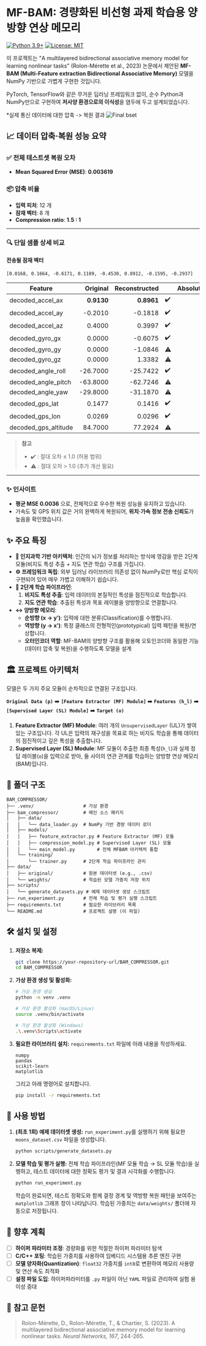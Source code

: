 # MF-BAM: 경량화된 비선형 과제 학습용 양방향 연상 메모리
[![Python 3.9+](https://img.shields.io/badge/python-3.9+-blue.svg)](https://www.python.org/downloads/release/python-390/)
[![License: MIT](https://img.shields.io/badge/License-MIT-yellow.svg)](https://opensource.org/licenses/MIT)

이 프로젝트는 "A multilayered bidirectional associative memory model for learning nonlinear tasks" (Rolon-Mérette et al., 2023) 논문에서 제안된 **MF-BAM (Multi-Feature extraction Bidirectional Associative Memory)** 모델을 NumPy 기반으로 가볍게 구현한 것입니다.

PyTorch, TensorFlow와 같은 무거운 딥러닝 프레임워크 없이, 순수 Python과 NumPy만으로 구현하여 **저사양 환경으로의 이식성**을 염두에 두고 설계되었습니다.


*실제 통신 데이터에 대한 압축 -> 복원 결과
![Final bset](https://github.com/user-attachments/assets/4cc89d83-8910-4856-9a12-08cc1973a969)


## 📈 데이터 압축·복원 성능 요약

### ✅ 전체 테스트셋 복원 오차  
- **Mean Squared Error (MSE)**: **0.003619**  


### 📦 압축 비율  
- **입력 피처**: 12 개  
- **잠재 벡터**: 8 개  
- **Compression ratio**: **1.5 : 1**

---

### 🔍 단일 샘플 상세 비교

#### 전송될 잠재 벡터  
`[0.0168, 0.1664, -0.6171, 0.1189, -0.4530, 0.8912, -0.1595, -0.2937]`

| Feature | Original | Reconstructed | |Absolute&nbsp;Error|
|---|---:|---:|---|---:|
| decoded_accel_ax | **0.9130** | **0.8961** | ✔️ | 0.0169 |
| decoded_accel_ay | -0.2010 | -0.1818 | ✔️ | 0.0192 |
| decoded_accel_az | 0.4000 | 0.3997 | ✔️ | 0.0003 |
| decoded_gyro_gx | 0.0000 | -0.6075 | ✔️ | 0.6075 |
| decoded_gyro_gy | 0.0000 | -1.0846 | ⚠️ | 1.0846 |
| decoded_gyro_gz | 0.0000 | 1.3382 | ⚠️ | 1.3382 |
| decoded_angle_roll | -26.7000 | -25.7422 | ✔️ | 0.9578 |
| decoded_angle_pitch | -63.8000 | -62.7246 | ⚠️ | 1.0754 |
| decoded_angle_yaw | -29.8000 | -31.1870 | ⚠️ | 1.3870 |
| decoded_gps_lat | 0.1477 | 0.1416 | ✔️ | 0.0061 |
| decoded_gps_lon | 0.0269 | 0.0296 | ✔️ | 0.0027 |
| decoded_gps_altitude | 84.7000 | 77.2924 | ⚠️ | 7.4076 |

> **참고**  
> - ✔️ : 절대 오차 ≤ 1.0 (허용 범위)  
> - ⚠️ : 절대 오차 > 1.0 (추가 개선 필요)

---

### ✨ 인사이트
- **평균 MSE 0.0036** 으로, 전체적으로 우수한 복원 성능을 유지하고 있습니다.    
- 가속도 및 GPS 위치 값은 거의 완벽하게 복원되어, **위치·가속 정보 전송 신뢰도**가 높음을 확인했습니다.
  
## ✨ 주요 특징

- **🧠 인지과학 기반 아키텍처**: 인간의 뇌가 정보를 처리하는 방식에 영감을 받은 2단계 모듈(비지도 특성 추출 + 지도 연관 학습) 구조를 가집니다.
- **⚙️ 프레임워크 독립**: 외부 딥러닝 라이브러리 의존성 없이 NumPy로만 핵심 로직이 구현되어 있어 매우 가볍고 이해하기 쉽습니다.
- **🚀 2단계 학습 파이프라인**:
  1. **비지도 특성 추출**: 입력 데이터의 본질적인 특성을 점진적으로 학습합니다.
  2. **지도 연관 학습**: 추출된 특성과 목표 레이블을 양방향으로 연결합니다.
- **↔️ 양방향 메모리**:
  - **순방향 (x → y')**: 입력에 대한 분류(Classification)를 수행합니다.
  - **역방향 (y → x')**: 특정 클래스의 전형적인(prototypical) 입력 패턴을 복원/연상합니다.
  - **오터인코더 역할**: MF-BAM의 양방향 구조를 활용해 오토인코더와 동일한 기능(데이터 압축 및 복원)을 수행하도록 모델을 설계

## 🏛️ 프로젝트 아키텍처

모델은 두 가지 주요 모듈이 순차적으로 연결된 구조입니다.

**`Original Data (p)`** ➡️ **`[Feature Extractor (MF) Module]`** ➡️ **`Features (h_l)`** ➡️ **`[Supervised Layer (SL) Module]`** ➡️ **`Target (o)`**

1. **Feature Extractor (MF) Module**: 여러 개의 `UnsupervisedLayer` (UL)가 쌓여있는 구조입니다. 각 UL은 입력의 재구성을 목표로 하는 비지도 학습을 통해 데이터의 점진적이고 깊은 특성을 추출합니다.
2. **Supervised Layer (SL) Module**: MF 모듈이 추출한 최종 특성(`h_l`)과 실제 정답 레이블(`o`)을 입력으로 받아, 둘 사이의 연관 관계를 학습하는 양방향 연상 메모리(BAM)입니다.

## 📁 폴더 구조

```
BAM_COMPRESSOR/
├── .venv/                  # 가상 환경
├── bam_compressor/         # 메인 소스 패키지
│   ├── data/
│   │   └── data_loader.py  # NumPy 기반 경량 데이터 로더
│   ├── models/
│   │   ├── feature_extractor.py # Feature Extractor (MF) 모듈
│   │   ├── compression_model.py # Supervised Layer (SL) 모듈
│   │   └── main_model.py        # 전체 MFBAM 아키텍처 통합
│   └── training/
│       └── trainer.py      # 2단계 학습 파이프라인 관리
├── data/
│   ├── original/           # 원본 데이터셋 (e.g., .csv)
│   └── weights/            # 학습된 모델 가중치 저장 위치
├── scripts/
│   └── generate_datasets.py # 예제 데이터셋 생성 스크립트
├── run_experiment.py       # 전체 학습 및 평가 실행 스크립트
├── requirements.txt        # 필요한 라이브러리 목록
└── README.md               # 프로젝트 설명 (이 파일)
```

## 🛠️ 설치 및 설정

1. **저장소 복제:**
   ```bash
   git clone https://your-repository-url/BAM_COMPRESSOR.git
   cd BAM_COMPRESSOR
   ```

2. **가상 환경 생성 및 활성화:**
   ```bash
   # 가상 환경 생성
   python -m venv .venv

   # 가상 환경 활성화 (macOS/Linux)
   source .venv/bin/activate

   # 가상 환경 활성화 (Windows)
   .\.venv\Scripts\activate
   ```

3. **필요한 라이브러리 설치:**
   `requirements.txt` 파일에 아래 내용을 작성하세요.
   ```
   numpy
   pandas
   scikit-learn
   matplotlib
   ```
   그리고 아래 명령어로 설치합니다.
   ```bash
   pip install -r requirements.txt
   ```

## 🚀 사용 방법

1. **(최초 1회) 예제 데이터셋 생성:**
   `run_experiment.py`를 실행하기 위해 필요한 `moons_dataset.csv` 파일을 생성합니다.
   ```bash
   python scripts/generate_datasets.py
   ```

2. **모델 학습 및 평가 실행:**
   전체 학습 파이프라인(MF 모듈 학습 → SL 모듈 학습)을 실행하고, 테스트 데이터에 대한 정확도 평가 및 결과 시각화를 수행합니다.
   ```bash
   python run_experiment.py
   ```
   학습이 완료되면, 테스트 정확도와 함께 결정 경계 및 역방향 복원 패턴을 보여주는 `matplotlib` 그래프 창이 나타납니다. 학습된 가중치는 `data/weights/` 폴더에 자동으로 저장됩니다.

## 🔮 향후 계획

- [ ] **하이퍼 파라미터 조정**: 경량화를 위한 적절한 하이퍼 파라미터 탐색 
- [ ] **C/C++ 포팅**: 학습된 가중치를 사용하여 임베디드 시스템용 추론 엔진 구현
- [ ] **모델 양자화(Quantization)**: `float32` 가중치를 `int8`로 변환하여 메모리 사용량 및 연산 속도 최적화
- [ ] **설정 파일 도입**: 하이퍼파라미터를 `.py` 파일이 아닌 `YAML` 파일로 관리하여 실험 용이성 증대

## 📜 참고 문헌

> Rolon-Mérette, D., Rolon-Mérette, T., & Chartier, S. (2023). A multilayered bidirectional associative memory model for learning nonlinear tasks. *Neural Networks, 167*, 244-265.
